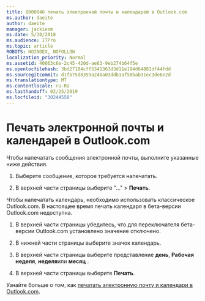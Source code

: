 ```yaml
---
title: 8000046 печать электронной почты и календарей в Outlook.com
ms.author: daeite
author: daeite
manager: jackiesm
ms.date: 5/30/2018
ms.audience: ITPro
ms.topic: article
ROBOTS: NOINDEX, NOFOLLOW
localization_priority: Normal
ms.assetid: 40063c6e-2c45-420d-ae63-9eb274b64f5e
ms.openlocfilehash: 3bd27184cff5341363d3d11e194d64881df44fdd
ms.sourcegitcommit: d1fb75d8359a248a03ddb1af50bab31ec3de6e2d
ms.translationtype: MT
ms.contentlocale: ru-RU
ms.lasthandoff: 02/25/2019
ms.locfileid: "30244558"
---
```

# <a name="print-email-and-calendars-in-outlookcom"></a>Печать электронной почты и календарей в Outlook.com

Чтобы напечатать сообщения электронной почты, выполните указанные ниже действия.
  
1. Выберите сообщение, которое требуется напечатать.
    
2. В верхней части страницы выберите "..." \> **Печать**. 
    
Чтобы напечатать календарь, необходимо использовать классическое Outlook.com. В настоящее время печать календаря в бета-версии Outlook.com недоступна.
  
1. В верхней части страницы убедитесь, что для переключателя бета-версии Outlook.com установлено значение отключено.
    
2. В нижней части страницы выберите значок календарь.
    
3. В верхней части страницы выберите представление **день**, **Рабочая неделя**, **неделя**или **месяц** . 
    
4. В верхней части страницы выберите **Печать**. 
    
Узнайте больше о том, как [печатать электронную почту и календари в Outlook.com](https://go.microsoft.com/fwlink/p/?linkid=2001208&amp;clcid=0x409).
  

